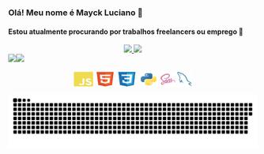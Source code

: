 ### Olá! Meu nome é Mayck Luciano 👋

#### Estou atualmente procurando por trabalhos freelancers ou emprego 🔭

<div align="center">
  <a href="https://github.com/joaoabreu004">
  <img height="180em" src="https://github-readme-stats.vercel.app/api?username=mayckl2&show_icons=true&theme=dark&include_all_commits=true&count_private=true"/>
  <img height="180em" src="https://github-readme-stats.vercel.app/api/top-langs/?username=mayckl2&layout=compact&langs_count=7&theme=dark"/>
</div>
  
  
<div style="display:flex;" align=center>
<a href="https://www.linkedin.com/in/mayck-luciano-993403171" target="_blank">
  <img style='width: 60px' src="https://user-images.githubusercontent.com/103364944/221006786-ab64fbc3-747f-4540-aad0-d7ef91f91479.png">
</a>

<a href="https://www.frontendmentor.io/profile/MayckL2" target="_blank">
  <img style='width: 50px;' src="https://user-images.githubusercontent.com/103364944/221008539-3b0f9cd2-dc89-4da3-9dda-87ad3f2e5e30.jpeg">
</a>
</div>

  <div style="display: inline_block" align=center><br> 
  <img align="center" alt="jv-Js" height="30" width="40" src="https://raw.githubusercontent.com/devicons/devicon/master/icons/javascript/javascript-plain.svg">
  <img align="center" alt="jv-HTML" height="30" width="40" src="https://raw.githubusercontent.com/devicons/devicon/master/icons/html5/html5-original.svg">
  <img align="center" alt="jv-CSS" height="30" width="40" src="https://raw.githubusercontent.com/devicons/devicon/master/icons/css3/css3-original.svg">
  <img align="center" alt="jv-Python" height="30" width="40" src="https://raw.githubusercontent.com/devicons/devicon/master/icons/python/python-original.svg">
  <img align="center" alt"jv-SASS" height="30 width="40" src="https://raw.githubusercontent.com/devicons/devicon/master/icons/sass/sass-original.svg">
  <img align="center" alt"jv-Mysql" height="30 width="40" src="https://raw.githubusercontent.com/devicons/devicon/master/icons/mysql/mysql-original.svg">
</div>
  
![Snake animation](https://github.com/MatthewsTomts/MatthewsTomts/blob/output/github-contribution-grid-snake.svg)
<!--
**MayckL2/MayckL2** is a ✨ _special_ ✨ repository because its `README.md` (this file) appears on your GitHub profile.


Here are some ideas to get you started:

- 🔭 I’m currently working on ...
- 🌱 I’m currently learning ...
- 👯 I’m looking to collaborate on ...
- 🤔 I’m looking for help with ...
- 💬 Ask me about ...
- 📫 How to reach me: ...
- 😄 Pronouns: ...
- ⚡ Fun fact: ...
-->
